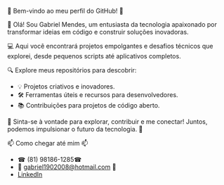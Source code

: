 🚀 Bem-vindo ao meu perfil do GitHub! 🚀

👋 Olá! Sou Gabriel Mendes, um entusiasta da tecnologia apaixonado por transformar ideias em código e construir soluções inovadoras.

💻 Aqui você encontrará projetos empolgantes e desafios técnicos que explorei, desde pequenos scripts até aplicativos completos.

🔍 Explore meus repositórios para descobrir:

- 💡 Projetos criativos e inovadores.
- 🛠️ Ferramentas úteis e recursos para desenvolvedores.
- 📚 Contribuições para projetos de código aberto.

🌟 Sinta-se à vontade para explorar, contribuir e me conectar! Juntos, podemos impulsionar o futuro da tecnologia. 🌟

📫 Como chegar até mim 📫
- ☎ (81) 98186-1285☎ 
- 📨 gabriel1902008@hotmail.com 📨<br>
- <a href = "https://www.linkedin.com/in/gabriel-mendes-roque-622396124/"> LinkedIn</a>

<!---
GabrielMendes16/GabrielMendes16 is a ✨ special ✨ repository because its `README.md` (this file) appears on your GitHub profile.
You can click the Preview link to take a look at your changes.
--->
